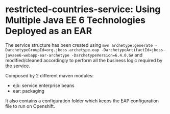 restricted-countries-service: Using Multiple Java EE 6 Technologies Deployed as an EAR
==============================================================================================

The service structure has been created using `mvn archetype:generate -DarchetypeGroupId=org.jboss.archetype.eap -DarchetypeArtifactId=jboss-javaee6-webapp-ear-archetype -DarchetypeVersion=6.4.0.GA` and modified/cleaned  accordingly to perform all the business logic required by the service.

Composed by 2 different maven modules:

   - ejb: service enterprise beans
   - ear: packaging

It also contains a configuration folder which keeps the EAP configuration file to run on Openshift. 
